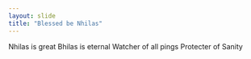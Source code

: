 ```yaml
---
layout: slide
title: "Blessed be Nhilas"
---
```

Nhilas is great
Bhilas is eternal
Watcher of all pings
Protecter of Sanity
